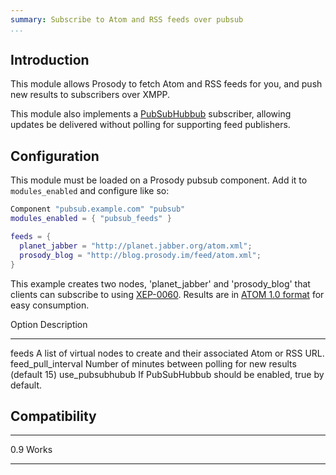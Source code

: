 ```yaml
---
summary: Subscribe to Atom and RSS feeds over pubsub
...
```


Introduction
------------

This module allows Prosody to fetch Atom and RSS feeds for you, and push
new results to subscribers over XMPP.

This module also implements a
[PubSubHubbub](http://pubsubhubbub.googlecode.com/svn/trunk/pubsubhubbub-core-0.3.html)
subscriber, allowing updates be delivered without polling for supporting
feed publishers.

Configuration
-------------

This module must be loaded on a Prosody pubsub component. Add it to
`modules_enabled` and configure like so:

``` lua
Component "pubsub.example.com" "pubsub"
modules_enabled = { "pubsub_feeds" }

feeds = {
  planet_jabber = "http://planet.jabber.org/atom.xml";
  prosody_blog = "http://blog.prosody.im/feed/atom.xml";
}
```

This example creates two nodes, 'planet\_jabber' and 'prosody\_blog'
that clients can subscribe to using
[XEP-0060](http://xmpp.org/extensions/xep-0060.html). Results are in
[ATOM 1.0 format](http://atomenabled.org/) for easy consumption.

  Option                 Description
  ---------------------- -------------------------------------------------------------------------
  feeds                  A list of virtual nodes to create and their associated Atom or RSS URL.
  feed\_pull\_interval   Number of minutes between polling for new results (default 15)
  use\_pubsubhubub       If PubSubHubbub should be enabled, true by default.

Compatibility
-------------

  ----- -------
  0.9   Works
  ----- -------
